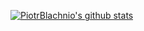 [![PiotrBlachnio's github stats](https://github-readme-stats.vercel.app/api?username=PiotrBlachnio)](https://github.com/PiotrBlachnio/github-readme-stats)
